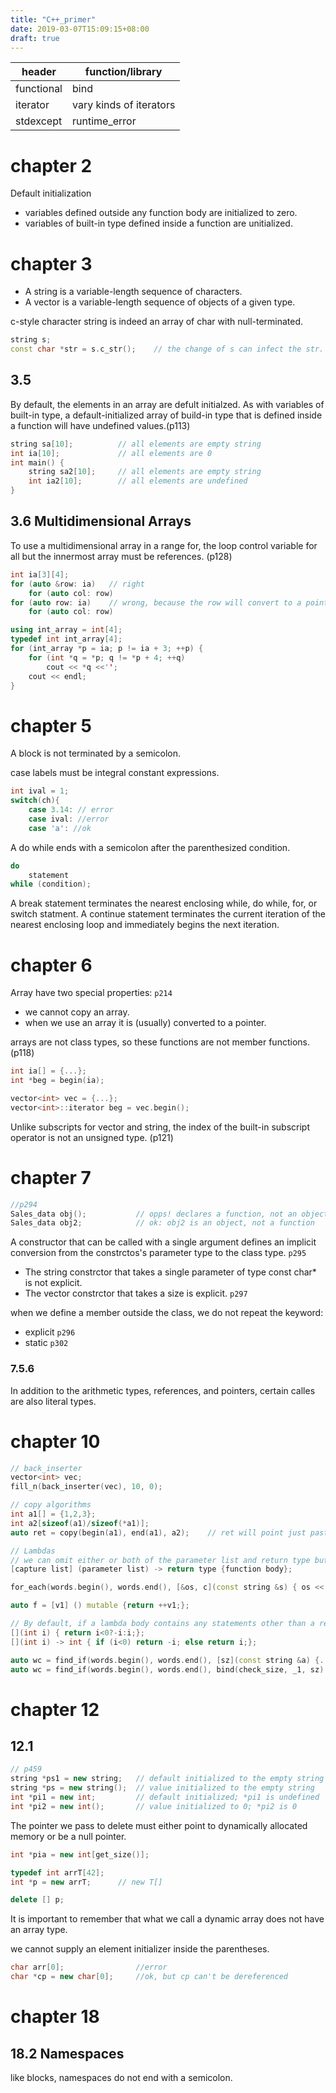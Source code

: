 ```yaml
---
title: "C++_primer"
date: 2019-03-07T15:09:15+08:00
draft: true
---
```


header | function/library
-- | --
functional | bind
iterator | vary kinds of iterators
stdexcept | runtime_error

# chapter 2

Default initialization
- variables defined outside any function body are initialized to zero.
- variables of built-in type defined inside a function are unitialized.

# chapter 3

- A string is a variable-length sequence of characters.
- A vector is a variable-length sequence of objects of a given type.

c-style character string is indeed an array of char with null-terminated.

```c++
string s;
const char *str = s.c_str();    // the change of s can infect the str.
```

## 3.5
By default, the elements in an array are defult initialzed. As with variables of built-in type, a default-initialized array of build-in type that is defined inside a function will have undefined values.(p113)
```c++
string sa[10];          // all elements are empty string
int ia[10];             // all elements are 0
int main() {
    string sa2[10];     // all elements are empty string
    int ia2[10];        // all elements are undefined
}
```

## 3.6 Multidimensional Arrays

To use a multidimensional array in a range for, the loop control variable for all but the innermost array must be references. (p128)
```c++
int ia[3][4];
for (auto &row: ia)   // right
    for (auto col: row)
for (auto row: ia)    // wrong, because the row will convert to a pointer to that array's first element.
    for (auto col: row)

using int_array = int[4];
typedef int int_array[4];
for (int_array *p = ia; p != ia + 3; ++p) {
    for (int *q = *p; q != *p + 4; ++q)
        cout << *q <<'';
    cout << endl;
}
```

# chapter 5

A block is not terminated by a semicolon.

case labels must be integral constant expressions.
```c++
int ival = 1;
switch(ch){
    case 3.14: // error
    case ival: //error
    case 'a': //ok
```
A do while ends with a semicolon after the parenthesized condition.
```c++
do
    statement
while (condition);
```
A break statement terminates the nearest enclosing while, do while, for, or switch statment.
A continue statement terminates the current iteration of the nearest enclosing loop and immediately begins the next iteration.

# chapter 6

Array have two special properties:  `p214`
- we cannot copy an array.
- when we use an array it is (usually) converted to a pointer.

arrays are not class types, so these functions are not member functions. (p118)
```c++
int ia[] = {...};
int *beg = begin(ia);

vector<int> vec = {...};
vector<int>::iterator beg = vec.begin();
```

Unlike subscripts for vector and string, the index of the built-in subscript operator is not an unsigned type. (p121)


# chapter 7
```c++
//p294
Sales_data obj();           // opps! declares a function, not an object
Sales_data obj2;            // ok: obj2 is an object, not a function
```
A constructor that can be called with a single argument defines an implicit conversion from the constrctos's parameter type to the class type. `p295`

- The string constrctor that takes a single parameter of type const char* is not explicit.
- The vector constrctor that takes a size is explicit.    `p297`

when we define a member outside the class, we do not repeat the keyword:
- explicit      `p296`
- static        `p302`

### 7.5.6
In addition to the arithmetic types, references, and pointers, certain calles are also literal types.

# chapter 10

```c++
// back_inserter
vector<int> vec;
fill_n(back_inserter(vec), 10, 0);

// copy algorithms
int a1[] = {1,2,3};
int a2[sizeof(a1)/sizeof(*a1)];
auto ret = copy(begin(a1), end(a1), a2);    // ret will point just past the last element copied into a2.

```

```c++
// Lambdas
// we can omit either or both of the parameter list and return type but must always include the capture list and function body. (p388)
[capture list] (parameter list) -> return type {function body};

for_each(words.begin(), words.end(), [&os, c](const string &s) { os << s <<c;});

auto f = [v1] () mutable {return ++v1;};

// By default, if a lambda body contains any statements other than a return, that lambda is assumed to return void. (p396)
[](int i) { return i<0?-i:i;};
[](int i) -> int { if (i<0) return -i; else return i;};

auto wc = find_if(words.begin(), words.end(), [sz](const string &a) {...});
auto wc = find_if(words.begin(), words.end(), bind(check_size, _1, sz) {...});
```

# chapter 12

## 12.1

```c++
// p459
string *ps1 = new string;   // default initialized to the empty string
string *ps = new string();  // value initialized to the empty string
int *pi1 = new int;         // default initialized; *pi1 is undefined
int *pi2 = new int();       // value initialized to 0; *pi2 is 0
```

The pointer we pass to delete must either point to dynamically allocated memory or be a null pointer.

```c++
int *pia = new int[get_size()];

typedef int arrT[42];
int *p = new arrT;      // new T[]

delete [] p;
```
It is important to remember that what we call a dynamic array does not have an array type.

we cannot supply an element initializer inside the parentheses.

```c++
char arr[0];                //error
char *cp = new char[0];     //ok, but cp can't be dereferenced
```
# chapter 18

## 18.2 Namespaces

like blocks, namespaces do not end with a semicolon.